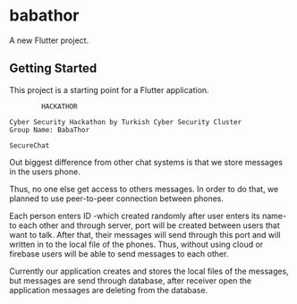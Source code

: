 # babathor
A new Flutter project.

## Getting Started

This project is a starting point for a Flutter application.
			
			HACKATHOR
			
	Cyber Security Hackathon by Turkish Cyber Security Cluster
	Group Name: BabaThor

	SecureChat


Out biggest difference from other chat systems is that we store messages in the users phone.


Thus, no one else get access to others messages. In order to do that, we planned to use peer-to-peer connection between phones. 

Each person enters  ID -which created randomly after user enters its name- to each other and through server, port will be created between users that want to talk. 
After that, their messages will send through this port and will written in to the local file of the phones. 
Thus, without using cloud or firebase users will be able to send messages to each other. 

Currently our application creates and stores the local files of the messages, but messages are send through database, after receiver open the application messages are deleting from the database.
